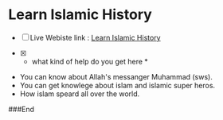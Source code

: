 # Learn Islamic History
- [ ] Live Webiste link :  [Learn Islamic History](https://international-islamic-conferenec.netlify.app/)


- [x] * what kind of help do you get here *
- You can know about Allah's messanger Muhammad (sws).
- You can get knowlege about islam and islamic super heros.
- How islam speard all  over the world.

###End